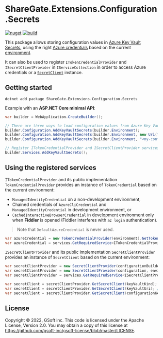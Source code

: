 # ShareGate.Extensions.Configuration.Secrets

[![nuget](https://img.shields.io/nuget/v/ShareGate.Extensions.Configuration.Secrets.svg?logo=nuget)](https://www.nuget.org/packages/ShareGate.Extensions.Configuration.Secrets/)
[![build](https://img.shields.io/github/workflow/status/gsoft-inc/sg-extensions-configuration-secrets/CI%20build?logo=github)](https://github.com/gsoft-inc/sg-extensions-configuration-secrets/actions/workflows/ci.yml)

This package allows storing configuration values in [Azure Key Vault Secrets](https://docs.microsoft.com/en-us/dotnet/api/overview/azure/extensions.aspnetcore.configuration.secrets-readme),
using the right [Azure credentials](https://docs.microsoft.com/en-us/dotnet/api/overview/azure/identity-readme#credential-classes) based on the current [environment](https://docs.microsoft.com/en-us/dotnet/core/extensions/generic-host#ihostenvironment).

It can also be used to register `ITokenCredentialProvider` and `ISecretClientProvider` in `IServiceCollection` in order to access Azure credentials or a [`SecretClient`](https://docs.microsoft.com/en-us/dotnet/api/azure.security.keyvault.secrets.secretclient?view=azure-dotnet) instance.


## Getting started

```
dotnet add package ShareGate.Extensions.Configuration.Secrets
```

Example with an **ASP.NET Core minimal API**:

```csharp
var builder = WebApplication.CreateBuilder();

// There are three ways to load configuration values from Azure Key Vault:
builder.Configuration.AddKeyVaultSecrets(builder.Environment);
builder.Configuration.AddKeyVaultSecrets(builder.Environment, new Uri("<my-key-vault-url>"));
builder.Configuration.AddKeyVaultSecrets(builder.Environment, "<my-configuration-key>");

// Register ITokenCredentialProvider and ISecretClientProvider services (optional)
builder.Services.AddKeyVaultSecrets();
```


## Using the registered services

`ITokenCredentialProvider` and its public implementation `TokenCredentialProvider` provides an instance of `TokenCredential`  based on the current environment:
* `ManagedIdentityCredential` on a non-development environment,
* Chained credentials of `AzureCliCredential` and `ManagedIdentityCredential` in development environment, or
* `CachedInteractiveBrowserCredential` in development environment only when **Fiddler** is opened (Fiddler interferes with `az login` authentication).

> Note that `DefaultAzureCredential` is never used.

```csharp
var azureCredential = new TokenCredentialProvider(environment).GetTokenCredential(); // or
var azureCredential = services.GetRequiredService<ITokenCredentialProvider>().GetTokenCredential();
```

`ISecretClientProvider` and its public implementation `SecretClientProvider` provides an instance of `SecretClient` based on the current environment:

```csharp
var secretClientProvider = new SecretClientProvider(configurationBuilder, environment); // or
var secretClientProvider = new SecretClientProvider(configuration, environment); // or
var secretClientProvider = services.GetRequiredService<ISecretClientProvider>();
```

```csharp
var secretClient = secretClientProvider.GetSecretClient(keyVaultKind); // or
var secretClient = secretClientProvider.GetSecretClient(keyVaultUri); // or
var secretClient = secretClientProvider.GetSecretClient(configurationKey);
```


## License

Copyright © 2022, GSoft inc. This code is licensed under the Apache License, Version 2.0. You may obtain a copy of this license at https://github.com/gsoft-inc/gsoft-license/blob/master/LICENSE.
